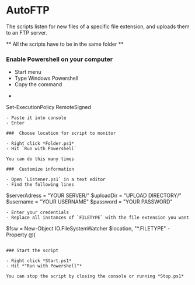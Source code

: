 #   AutoFTP

The scripts listen for new files of a specific file extension, and uploads them to an FTP server.

** All the scripts have to be in the same folder **

###  Enable Powershell on your computer

- Start menu
- Type Windows Powershell
- Copy the command
- ```
Set-ExecutionPolicy RemoteSigned
```
- Paste it into console
- Enter

###  Choose location for script to monitor

- Right click *Folder.ps1*
- Hit `Run with Powershell`

You can do this many times

###  Customize information

- Open `Listener.ps1` in a text editor
- Find the following lines
```
$serverAdress = "YOUR SERVER/"
$uploadDir = "UPLOAD DIRECTORY/"
$username = "YOUR USERNAME"
$password = "YOUR PASSWORD"
```
- Enter your credentials
- Replace all instances of `FILETYPE` with the file extension you want
```
$fsw = New-Object IO.FileSystemWatcher $location, "*.FILETYPE" -Property @{
```

###	Start the script

- Right click *Start.ps1*
- Hit *"Run with Powershell"*

You can stop the script by closing the console or running *Stop.ps1*
